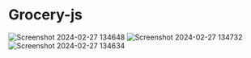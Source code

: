 # Grocery-js

![Screenshot 2024-02-27 134648](https://github.com/ArchProtios/Grocery-js/assets/99127122/0bfa570b-2202-4d19-baae-0fcc78f1fce9)
![Screenshot 2024-02-27 134732](https://github.com/ArchProtios/Grocery-js/assets/99127122/16f24fa7-d053-4f4c-9c47-fcaef7a226de)
![Screenshot 2024-02-27 134634](https://github.com/ArchProtios/Grocery-js/assets/99127122/e4ef022b-2a2a-4766-ae88-3b88558fc354)
